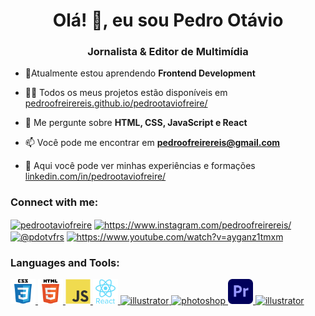 <h1 align="center">Olá! 👋, eu sou Pedro Otávio</h1>
<h3 align="center">Jornalista & Editor de Multimídia</h3>

- 🌱Atualmente estou aprendendo **Frontend Development**

- 👨‍💻 Todos os meus projetos estão disponíveis em [pedroofreirereis.github.io/pedrootaviofreire/](pedroofreirereis.github.io/pedrootaviofreire/)

- 💬 Me pergunte sobre **HTML, CSS, JavaScript e React**

- 📫 Você pode me encontrar em **pedroofreirereis@gmail.com**

- 📄 Aqui você pode ver minhas experiências e formações [linkedin.com/in/pedrootaviofreire/](linkedin.com/in/pedrootaviofreire/)

<h3 align="left">Connect with me:</h3>
<p align="left">
<a href="https://linkedin.com/in/pedrootaviofreire" target="_blank"><img align="center" src="https://raw.githubusercontent.com/rahuldkjain/github-profile-readme-generator/master/src/images/icons/Social/linked-in-alt.svg" alt="pedrootaviofreire" height="30" width="40" /></a>
<a href="https://instagram.com/https://www.instagram.com/pedroofreirereis/" target="_blank"><img align="center" src="https://raw.githubusercontent.com/rahuldkjain/github-profile-readme-generator/master/src/images/icons/Social/instagram.svg" alt="https://www.instagram.com/pedroofreirereis/" height="30" width="40" /></a>
<a href="https://medium.com/@pdotvfrs" target="_blank"><img align="center" src="https://raw.githubusercontent.com/rahuldkjain/github-profile-readme-generator/master/src/images/icons/Social/medium.svg" alt="@pdotvfrs" height="30" width="40" /></a>
<a href="https://www.youtube.com/c/https://www.youtube.com/watch?v=ayganz1tmxm" target="_blank"><img align="center" src="https://raw.githubusercontent.com/rahuldkjain/github-profile-readme-generator/master/src/images/icons/Social/youtube.svg" alt="https://www.youtube.com/watch?v=ayganz1tmxm" height="30" width="40" /></a>
</p>

<h3 align="left">Languages and Tools:</h3>
<p align="left"> 
<a href="https://www.w3schools.com/css/" target="_blank" rel="noreferrer"> <img src="https://raw.githubusercontent.com/devicons/devicon/master/icons/css3/css3-original-wordmark.svg" alt="css3" width="40" height="40"/> </a> 
<a href="https://www.w3.org/html/" target="_blank" rel="noreferrer"> <img src="https://raw.githubusercontent.com/devicons/devicon/master/icons/html5/html5-original-wordmark.svg" alt="html5" width="40" height="40"/> </a>
<a href="https://developer.mozilla.org/en-US/docs/Web/JavaScript" target="_blank" rel="noreferrer"> <img src="https://raw.githubusercontent.com/devicons/devicon/master/icons/javascript/javascript-original.svg" alt="javascript" width="40" height="40"/> </a> 
<a href="https://reactjs.org/" target="_blank" rel="noreferrer"> <img src="https://raw.githubusercontent.com/devicons/devicon/master/icons/react/react-original-wordmark.svg" alt="react" width="40" height="40"/> </a> 
<a href="https://www.adobe.com/in/products/illustrator.html" target="_blank" rel="noreferrer"> <img src="https://github.com/get-icon/geticon/blob/master/icons/adobe-illustrator.svg" alt="illustrator" width="40" height="40"/> </a> 
<a href="https://www.photoshop.com/en" target="_blank" rel="noreferrer"> <img src="https://vectorwiki.com/images/IqKa8__adobe-photoshop.svg" alt="photoshop" width="40" height="40"/> </a> 
<a href="https://www.adobe.com/br/products/premiere.html" target="_blank" rel="noreferrer"> <img src="https://github.com/gilbarbara/logos/blob/main/logos/adobe-premiere.svg" alt="illustrator" width="40" height="40"/> </a>
<a href="https://www.adobe.com/br/products/aftereffects.html" target="_blank" rel="noreferrer"> <img src="https://github.com/detain/svg-logos/blob/master/svg/a/after-effects-1.svg" alt="illustrator" width="40" height="40"/> </a> 
</p>
